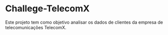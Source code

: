# Challege-TelecomX
Este projeto tem como objetivo analisar os dados de clientes da empresa de telecomunicações TelecomX. 
